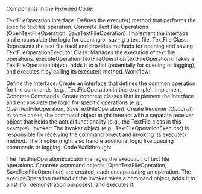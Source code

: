 Components in the Provided Code:

TextFileOperation Interface: Defines the execute() method that performs the specific text file operation.
Concrete Text File Operations (OpenTextFileOperation, SaveTextFileOperation): Implement the interface and encapsulate the logic for opening or saving a text file.
TextFile Class: Represents the text file itself and provides methods for opening and saving.
TextFileOperationExecutor Class: Manages the execution of text file operations.
executeOperation(TextFileOperation textFileOperation): Takes a TextFileOperation object, adds it to a list (potentially for queuing or logging), and executes it by calling its execute() method.
Workflow:

Define the Interface: Create an interface that defines the common operation for the commands (e.g., TextFileOperation in this example).
Implement Concrete Commands: Create concrete classes that implement the interface and encapsulate the logic for specific operations (e.g., OpenTextFileOperation, SaveTextFileOperation).
Create Receiver (Optional): In some cases, the command object might interact with a separate receiver object that holds the actual functionality (e.g., the TextFile class in this example).
Invoker: The invoker object (e.g., TextFileOperationExecutor) is responsible for receiving the command object and invoking its execute() method. The invoker might also handle additional logic like queuing commands or logging.
Code Walkthrough:

The TextFileOperationExecutor manages the execution of text file operations.
Concrete command objects (OpenTextFileOperation, SaveTextFileOperation) are created, each encapsulating an operation.
The executeOperation method of the invoker takes a command object, adds it to a list (for demonstration purposes), and executes it.